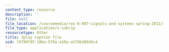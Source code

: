 ```yaml
---
content_type: resource
description: ''
file: null
file_location: /coursemedia/res-6-007-signals-and-systems-spring-2011/74790f9510ba579aa10aa17db10926c4_nuzA75DpSuw.vtt
file_type: application/x-subrip
resourcetype: Other
title: 3play caption file
uid: 74790f95-10ba-579a-a10a-a17db10926c4
---
```

